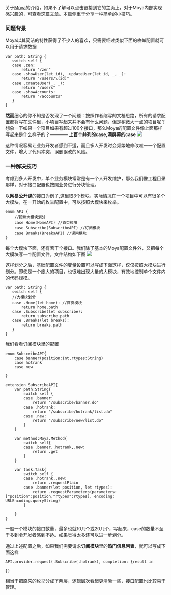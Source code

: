 关于[Moya](https://github.com/Moya)的介绍，如果不了解可以点击链接到它的主页上，对于Moya内部实现感兴趣的，可查看[这篇文章](https://juejin.im/post/5a69e9f9f265da3e290c6782)。本篇侧重于分享一种简单的小技巧。

### 问题背景
Moya以其简洁的特性获得了不少人的喜欢，只需要经过类似下面的枚举配置就可以用于请求数据
```
var path: String {
   switch self {
   case .zen:
       return "/zen"
   case .showUser(let id), .updateUser(let id, _, _):
       return "/users/\(id)"
   case .createUser(_, _):
       return "/users"
   case .showAccounts:
       return "/accounts"
   }
}

```
**然而**细心的你不知是否发现了一个问题：按照作者缩写的文档思路，所有的请求配置都将写在文件里，小项目写起来并不会有什么问题，但是稍微大一点的项目呢？想象一下如果一个项目如果有超过100个接口，那么Moya的配置文件像上面那样写起来是什么样子的？———— **上百个并列的case,满屏幕的case**
![](/Users/ChenYinjian/Desktop/URL技巧图/1.png)

这种情况容易让业务开发者感到不适，而且多人开发时会频繁地修改唯一一个配置文件，增大了代码冲突，误删误改的风险。

### 一种解决技巧
考虑到多人开发中，单个业务模块常常是有一个人开发维护，那么我们像工程目录那样，对于接口配置也按照业务进行分块管理。

以**网易公开课**的接口为例子,这里取3个模块，实际情况在一个项目中可以有很多个大模块，在一开始的枚举配置中，可以按照大模块来枚举。
```
enum API {
    //按照大模块划分
    case Home(HomeAPI) //首页模块
    case Subscribe(SubscribeAPI) //订阅模块
    case Breaks(BreaksAPI) //课间模块
}
```
每个大模块下面，还有若干个接口。我们除了基本的Moya配置文件外，又把每个大模块写一个配置文件，文件结构如下图
![](/Users/ChenYinjian/Desktop/URL技巧图/2.png)

这样划分之后，基础配置文件的变量设置可以写成下面这样，仅仅按照大模块进行划分。即使是一个庞大的项目，也很难出现大量的大模块，有效地控制单个文件内的代码规模。
```
var path: String {
   switch self {
   //大模块划分
   case .Home(let home): //首页模块
       return home.path
   case .Subscribe(let subscribe):
       return subscribe.path
   case .Breaks(let breaks):
       return breaks.path
   }
}
```
我们看看订阅模块里的配置
```
enum SubscribeAPI{
    case banner(position:Int,rtypes:String)
    case hotrank
    case new
    
}

extension SubscribeAPI{
    var path:String{
        switch self {
        case .banner:
            return "/subscribe/banner.do"
        case .hotrank:
            return "/subscribe/hotrank/list.do"
        case .new:
            return "/subscribe/new/list.do"
        }
    }
    
    var method:Moya.Method{
        switch self{
        case .banner,.hotrank,.new:
            return .get
        }
    }
    
    var task:Task{
        switch self {
        case .hotrank,.new:
            return .requestPlain
        case .banner(let position, let rtypes):
            return .requestParameters(parameters: ["position":position,"rtypes":rtypes], encoding: URLEncoding.queryString)
        }
        
    }
}
```
一般一个模块的接口数量，最多也就10几个或20几个，写起来，case的数量不至于多到令开发者感到不适。如果觉得太多还可以进一步划分。

通过上述配置之后，如果我们需要请求**订阅模块**里的**热门信息列表**，就可以写成下面这样
```
API.provider.request(.Subscribe(.hotrank), completion: {result in
            
})
```
相当于把原来的枚举分成了两层，逻辑层次看起更清晰一些，接口配置也比较易于管理。


